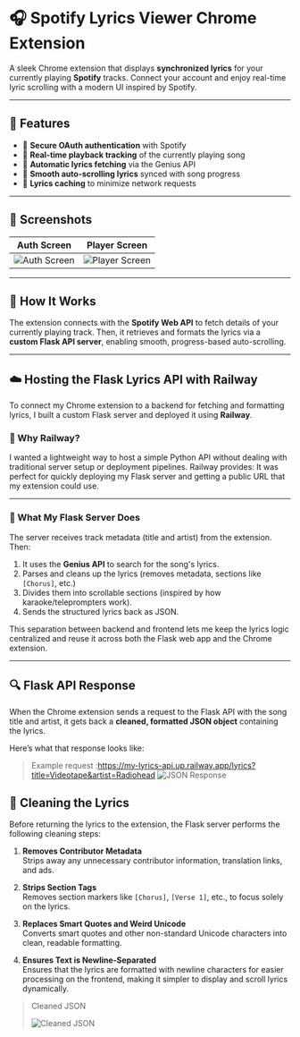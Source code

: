 # 🎧 Spotify Lyrics Viewer Chrome Extension

A sleek Chrome extension that displays **synchronized lyrics** for your currently playing **Spotify** tracks. Connect your account and enjoy real-time lyric scrolling with a modern UI inspired by Spotify.

---

## 🚀 Features

- 🔐 **Secure OAuth authentication** with Spotify  
- 🎵 **Real-time playback tracking** of the currently playing song  
- 📝 **Automatic lyrics fetching** via the Genius API  
- 🔄 **Smooth auto-scrolling lyrics** synced with song progress  
- 💾 **Lyrics caching** to minimize network requests  


---

## 📸 Screenshots

| Auth Screen | Player Screen |
|-------------|---------------|
| ![Auth Screen](https://github.com/user-attachments/assets/d3ae789f-2089-42a5-b1b2-ceba4b1e9c81) | ![Player Screen](https://github.com/user-attachments/assets/da2f94b8-9851-4389-8f2e-089322c93e89) |

---

## 🧠 How It Works

The extension connects with the **Spotify Web API** to fetch details of your currently playing track. Then, it retrieves and formats the lyrics via a **custom Flask API server**, enabling smooth, progress-based auto-scrolling.

---

## ☁️ Hosting the Flask Lyrics API with Railway

To connect my Chrome extension to a backend for fetching and formatting lyrics, I built a custom Flask server and deployed it using **Railway**.

### 🎯 Why Railway?

I wanted a lightweight way to host a simple Python API without dealing with traditional server setup or deployment pipelines. Railway provides:
It was perfect for quickly deploying my Flask server and getting a public URL that my extension could use.

---

### 🧩 What My Flask Server Does

The server receives track metadata (title and artist) from the extension. Then:

1. It uses the **Genius API** to search for the song's lyrics.
2. Parses and cleans up the lyrics (removes metadata, sections like `[Chorus]`, etc.)
3. Divides them into scrollable sections (inspired by how karaoke/teleprompters work).
4. Sends the structured lyrics back as JSON.

This separation between backend and frontend lets me keep the lyrics logic centralized and reuse it across both the Flask web app and the Chrome extension.

---

## 🔍 Flask API Response 

When the Chrome extension sends a request to the Flask API with the song title and artist, it gets back a **cleaned, formatted JSON object** containing the lyrics.

Here’s what that response looks like:

> Example request :https://my-lyrics-api.up.railway.app/lyrics?title=Videotape&artist=Radiohead
![JSON Response](https://github.com/user-attachments/assets/f7af1711-d80c-4c89-b1c4-7d86e2c3b416)

## 🧼 Cleaning the Lyrics

Before returning the lyrics to the extension, the Flask server performs the following cleaning steps:

1. **Removes Contributor Metadata**  
   Strips away any unnecessary contributor information, translation links, and ads.

2. **Strips Section Tags**  
   Removes section markers like `[Chorus]`, `[Verse 1]`, etc., to focus solely on the lyrics.

3. **Replaces Smart Quotes and Weird Unicode**  
   Converts smart quotes and other non-standard Unicode characters into clean, readable formatting.

4. **Ensures Text is Newline-Separated**  
   Ensures that the lyrics are formatted with newline characters for easier processing on the frontend, making it simpler to display and scroll lyrics dynamically.
>Cleaned JSON
>
>![Cleaned JSON](https://github.com/user-attachments/assets/8a26fbed-22fa-4be4-94b6-579608d16a72)





